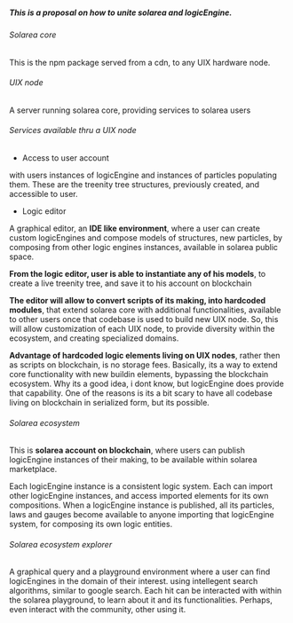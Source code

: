 ##### This is a proposal on how to unite solarea and logicEngine.

###### Solarea core
This is the npm package served from a cdn, to any UIX hardware node.

###### UIX node
A server running solarea core, providing services to solarea users

###### Services available thru a UIX node
* Access to user account
  
with users instances of logicEngine and instances of particles populating them. These are the 
treenity tree structures, previously created, and accessible to user.
  
* Logic editor

A graphical editor, an **IDE like environment**, where a user can create custom logicEngines and compose models
of structures, new particles, by composing from other logic engines instances, available in solarea public space.

**From the logic editor, user is able to instantiate any of his models**, to create a live treenity tree, and save it 
to his account on blockchain

**The editor will allow to convert scripts of its making, into hardcoded modules**, that extend solarea core with
additional functionalities, available to other users once that codebase is used to build new UIX node. So, this will allow 
customization of each UIX node, to provide diversity within the ecosystem, and creating specialized domains.

**Advantage of hardcoded logic elements living on UIX nodes**, rather then as scripts on blockchain, is no storage fees.
Basically, its a way to extend core functionality with new buildin elements, bypassing the blockchain ecosystem.
Why its a good idea, i dont know, but logicEngine does provide that capability. One of the reasons is its a bit scary
to  have all codebase living on blockchain in serialized form, but its possible.

###### Solarea ecosystem
This is **solarea account on blockchain**, where users can publish logicEngine instances of their making, to be available
within solarea marketplace. 

Each logicEngine instance is a consistent logic system. Each can import other logicEngine instances, and access
imported elements for its own compositions. When a logicEngine instance is published, all its particles, laws and
gauges become available to anyone importing that logicEngine system, for composing its own logic entities.

###### Solarea ecosystem explorer
A graphical query and a playground environment where a user can find logicEngines in the domain of their interest.
using intellegent search algorithms, similar to google search. Each hit can be interacted with within the solarea
playground, to learn about it and its functionalities. Perhaps, even interact with the community, other using it.